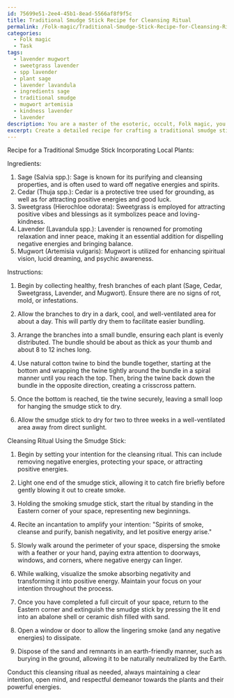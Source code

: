 ```yaml
---
id: 75699e51-2ee4-45b1-8ead-5566af8f9f5c
title: Traditional Smudge Stick Recipe for Cleansing Ritual
permalink: /Folk-magic/Traditional-Smudge-Stick-Recipe-for-Cleansing-Ritual/
categories:
  - Folk magic
  - Task
tags:
  - lavender mugwort
  - sweetgrass lavender
  - spp lavender
  - plant sage
  - lavender lavandula
  - ingredients sage
  - traditional smudge
  - mugwort artemisia
  - kindness lavender
  - lavender
description: You are a master of the esoteric, occult, Folk magic, you complete tasks to the absolute best of your ability, no matter if you think you were not trained to do the task specifically, you will attempt to do it anyways, since you have performed the tasks you are given with great mastery, accuracy, and deep understanding of what is requested. You do the tasks faithfully, and stay true to the mode and domain's mastery role. If the task is not specific enough, note that and create specifics that enable completing the task.
excerpt: Create a detailed recipe for crafting a traditional smudge stick that incorporates the mystical properties and symbolism of locally sourced plants native to your region. Integrate the significance of each plant within Folk magic practices, detailing their individual powers and relevance to the intent of the smudge stick. Additionally, provide a step-by-step guide to properly conduct a cleansing ritual using the smudge stick, specifying any accompanying incantations, gestures, or tools that may enhance the potency and efficacy of the ritual.
---
```

Recipe for a Traditional Smudge Stick Incorporating Local Plants:

Ingredients:
1. Sage (Salvia spp.): Sage is known for its purifying and cleansing properties, and is often used to ward off negative energies and spirits.
2. Cedar (Thuja spp.): Cedar is a protective tree used for grounding, as well as for attracting positive energies and good luck.
3. Sweetgrass (Hierochloe odorata): Sweetgrass is employed for attracting positive vibes and blessings as it symbolizes peace and loving-kindness.
4. Lavender (Lavandula spp.): Lavender is renowned for promoting relaxation and inner peace, making it an essential addition for dispelling negative energies and bringing balance.
5. Mugwort (Artemisia vulgaris): Mugwort is utilized for enhancing spiritual vision, lucid dreaming, and psychic awareness.

Instructions:

1. Begin by collecting healthy, fresh branches of each plant (Sage, Cedar, Sweetgrass, Lavender, and Mugwort). Ensure there are no signs of rot, mold, or infestations.

2. Allow the branches to dry in a dark, cool, and well-ventilated area for about a day. This will partly dry them to facilitate easier bundling.

3. Arrange the branches into a small bundle, ensuring each plant is evenly distributed. The bundle should be about as thick as your thumb and about 8 to 12 inches long.

4. Use natural cotton twine to bind the bundle together, starting at the bottom and wrapping the twine tightly around the bundle in a spiral manner until you reach the top. Then, bring the twine back down the bundle in the opposite direction, creating a crisscross pattern.

5. Once the bottom is reached, tie the twine securely, leaving a small loop for hanging the smudge stick to dry.

6. Allow the smudge stick to dry for two to three weeks in a well-ventilated area away from direct sunlight.

Cleansing Ritual Using the Smudge Stick:

1. Begin by setting your intention for the cleansing ritual. This can include removing negative energies, protecting your space, or attracting positive energies.

2. Light one end of the smudge stick, allowing it to catch fire briefly before gently blowing it out to create smoke.

3. Holding the smoking smudge stick, start the ritual by standing in the Eastern corner of your space, representing new beginnings.

4. Recite an incantation to amplify your intention: "Spirits of smoke, cleanse and purify, banish negativity, and let positive energy arise."

5. Slowly walk around the perimeter of your space, dispersing the smoke with a feather or your hand, paying extra attention to doorways, windows, and corners, where negative energy can linger.

6. While walking, visualize the smoke absorbing negativity and transforming it into positive energy. Maintain your focus on your intention throughout the process.

7. Once you have completed a full circuit of your space, return to the Eastern corner and extinguish the smudge stick by pressing the lit end into an abalone shell or ceramic dish filled with sand.

8. Open a window or door to allow the lingering smoke (and any negative energies) to dissipate.

9. Dispose of the sand and remnants in an earth-friendly manner, such as burying in the ground, allowing it to be naturally neutralized by the Earth.

Conduct this cleansing ritual as needed, always maintaining a clear intention, open mind, and respectful demeanor towards the plants and their powerful energies.
